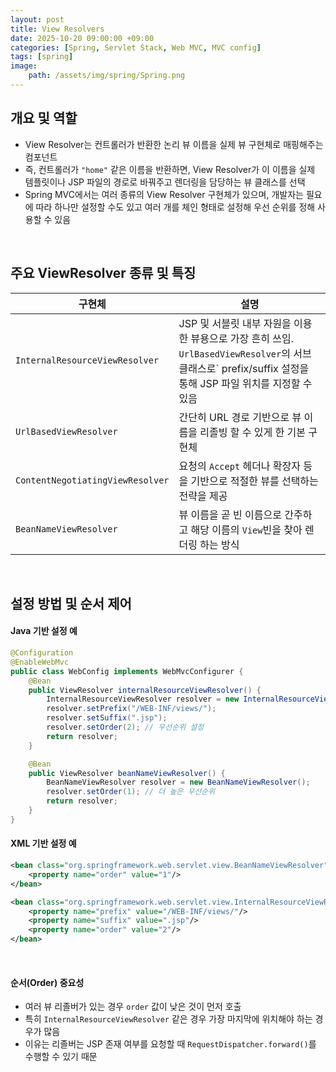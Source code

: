 ```yaml
---
layout: post
title: View Resolvers
date: 2025-10-20 09:00:00 +09:00
categories: [Spring, Servlet Stack, Web MVC, MVC config]
tags: [spring]
image:
    path: /assets/img/spring/Spring.png
---
```


## 개요 및 역할

- View Resolver는 컨트롤러가 반환한 논리 뷰 이름을 실제 뷰 구현체로 매핑해주는 컴포넌트
- 즉, 컨트롤러가 `"home"` 같은 이름을 반환하면, View Resolver가 이 이름을 실제 템플릿이나 JSP 파일의 경로로 바꿔주고 렌더링을 담당하는 뷰 클래스를 선택
- Spring MVC에서는 여러 종류의 View Resolver 구현체가 있으며, 개발자는 필요에 따라 하나만 설정할 수도 있고 여러 개를 체인 형태로 설정해 우선 순위를 정해 사용할 수 있음

<br>

## 주요 ViewResolver 종류 및 특징

| 구현체 | 설명 |
|-|-|
| `InternalResourceViewResolver` | JSP 및 서블릿 내부 자원을 이용한 뷰용으로 가장 흔히 쓰임.  `UrlBasedViewResolver`의 서브클래스로` prefix/suffix 설정을 통해 JSP 파일 위치를 지정할 수 있음 |
| `UrlBasedViewResolver` | 간단히 URL 경로 기반으로 뷰 이름을 리졸빙 할 수 있게 한 기본 구현체 |
| `ContentNegotiatingViewResolver` | 요청의 `Accept` 헤더나 확장자 등을 기반으로 적절한 뷰를 선택하는 전략을 제공 |
| `BeanNameViewResolver` | 뷰 이름을 곧 빈 이름으로 간주하고 해당 이름의 `View`빈을 찾아 렌더링 하는 방식 |

<br>

## 설정 방법 및 순서 제어

#### Java 기반 설정 예

```java
@Configuration
@EnableWebMvc
public class WebConfig implements WebMvcConfigurer {
    @Bean
    public ViewResolver internalResourceViewResolver() {
        InternalResourceViewResolver resolver = new InternalResourceViewResolver();
        resolver.setPrefix("/WEB-INF/views/");
        resolver.setSuffix(".jsp");
        resolver.setOrder(2); // 우선순위 설정
        return resolver;
    }

    @Bean
    public ViewResolver beanNameViewResolver() {
        BeanNameViewResolver resolver = new BeanNameViewResolver();
        resolver.setOrder(1); // 더 높은 우선순위
        return resolver;
    }
}
```

#### XML 기반 설정 예

```xml
<bean class="org.springframework.web.servlet.view.BeanNameViewResolver">
    <property name="order" value="1"/>
</bean>

<bean class="org.springframework.web.servlet.view.InternalResourceViewResolver">
    <property name="prefix" value="/WEB-INF/views/"/>
    <property name="suffix" value=".jsp"/>
    <property name="order" value="2"/>
</bean>
```

<br>

#### 순서(Order) 중요성

- 여러 뷰 리졸버가 있는 경우 `order` 값이 낮은 것이 먼저 호출
- 특히 `InternalResourceViewResolver` 같은 경우 가장 마지막에 위치해야 하는 경우가 많음
- 이유는 리졸버는 JSP 존재 여부를 요청할 때 `RequestDispatcher.forward()`를 수행할 수 있기 때문